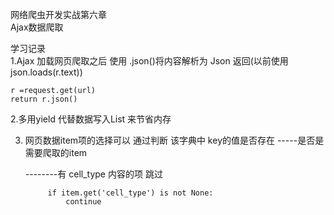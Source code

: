 网络爬虫开发实战第六章<br>
Ajax数据爬取<br>

学习记录<br>
1.Ajax 加载网页爬取之后 使用  .json()将内容解析为 Json 返回(以前使用 json.loads(r.text))

    r =request.get(url)
    return r.json()
    
    
2.多用yield  代替数据写入List 来节省内存<br>

3. 网页数据item项的选择可以 通过判断 该字典中 key的值是否存在  -----是否是需要爬取的item<br>
    
    --------有 cell_type 内容的项 跳过
    
    
    
            if item.get('cell_type') is not None:
                continue

